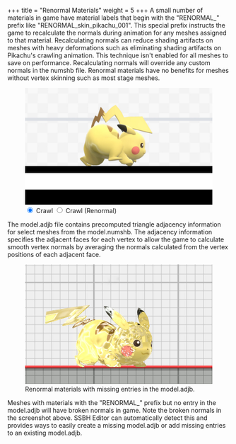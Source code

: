 +++
title = "Renormal Materials"
weight = 5
+++
A small number of materials in game have material labels that begin with the "RENORMAL_" prefix like "RENORMAL_skin_pikachu_001". This special prefix instructs the game to recalculate the normals during animation for any meshes assigned to that material. Recalculating normals can reduce shading artifacts on meshes with heavy deformations such as eliminating shading artifacts on Pikachu's crawling animation. This technique isn't enabled for all meshes to save on performance. Recalculating normals will override any custom normals in the numshb file. Renormal materials have no benefits for meshes without vertex skinning such as most stage meshes.

<figure class="figure">
    <img id="pikachuImg" src="pikachu_no_renormal.jpg">
    <input type="radio" id="pikachuNoRenormal" name="pikachu" value="pikachuNoRenormal" checked>
    <label for="pikachuNoRenormal">Crawl</label>
    <input type="radio" id="pikachuRenormal" name="pikachu" value="pikachuRenormal">
    <label for="pikachuRenormal">Crawl (Renormal)</label>
</figure>

The model.adjb file contains precomputed triangle adjacency information for select meshes from the model.numshb. The adjacency information specifies the adjacent faces for each vertex to allow the game to calculate smooth vertex normals by averaging the normals calculated from the vertex positions of each adjacent face.

<figure class="figure">
    <img src="pikachu_missing_adjb.jpg">
    <figcaption>Renormal materials with missing entries in the model.adjb.</figcaption>
</figure>

Meshes with materials with the "RENORMAL_" prefix but no entry in the model.adjb will have broken normals in game. Note the broken normals in the screenshot above. SSBH Editor can automatically detect this and provides ways to easily create a missing model.adjb or add missing entries to an existing model.adjb.

<script type="text/javascript">
    const pikachuNoRenormal = document.getElementById("pikachuNoRenormal");
    const pikachuRenormal = document.getElementById("pikachuRenormal");

    const pikachuImg = document.getElementById("pikachuImg");

    function imgRadios() {
        if (pikachuNoRenormal.checked) {
            pikachuImg.src = "pikachu_no_renormal.jpg";
        }
        if (pikachuRenormal.checked) {
            pikachuImg.src = "pikachu_renormal.jpg";
        }
    }

    pikachuNoRenormal.onclick = imgRadios;
    pikachuRenormal.onclick = imgRadios;
</script>